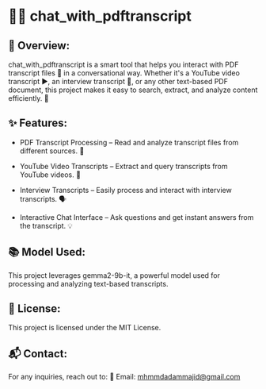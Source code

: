 # 📄💬 chat_with_pdftranscript

## 📌 Overview:

chat_with_pdftranscript is a smart tool that helps you interact with PDF transcript files 📑 in a conversational way. Whether it's a YouTube video transcript ▶️, an interview transcript 🎤, or any other text-based PDF document, this project makes it easy to search, extract, and analyze content efficiently. 🚀

## ✨ Features:

- PDF Transcript Processing – Read and analyze transcript files from different sources. 📂

- YouTube Video Transcripts – Extract and query transcripts from YouTube videos. 🎥

- Interview Transcripts – Easily process and interact with interview transcripts. 🗣️

- Interactive Chat Interface – Ask questions and get instant answers from the transcript. 💡

## 📚 Model Used:

This project leverages gemma2-9b-it, a powerful model used for processing and analyzing text-based transcripts.

## 📝 License:

This project is licensed under the MIT License.

## 📬 Contact:

For any inquiries, reach out to:
📧 Email: mhmmdadammajid@gmail.com
